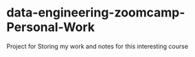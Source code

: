 # data-engineering-zoomcamp-Personal-Work
Project for Storing my work and notes for this interesting course
